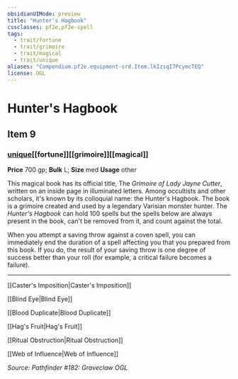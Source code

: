 ```yaml
---
obsidianUIMode: preview
title: "Hunter's Hagbook"
cssclasses: pf2e,pf2e-spell
tags:
  - trait/fortune
  - trait/grimoire
  - trait/magical
  - trait/unique
aliases: "Compendium.pf2e.equipment-srd.Item.lkIzsqI7PcymcTEQ"
license: OGL
---
```

# Hunter's Hagbook
## Item 9
### [unique](unique.md "Unique Rarity Trait")[[fortune]][[grimoire]][[magical]]


**Price** 700 gp; 
**Bulk** L; **Size** med
**Usage** other

This magical book has its official title, The _Grimoire of Lady Jayne Cutter_, written on an inside page in illuminated letters. Among occultists and other scholars, it's known by its colloquial name: the Hunter's Hagbook. The book is a grimoire created and used by a legendary Varisian monster hunter. The _Hunter's Hagbook_ can hold 100 spells but the spells below are always present in the book, can't be removed from it, and count against the total.

When you attempt a saving throw against a coven spell, you can immediately end the duration of a spell affecting you that you prepared from this book. If you do, the result of your saving throw is one degree of success better than your roll (for example, a critical failure becomes a failure).

* * *

[[Caster's Imposition|Caster's Imposition]]

[[Blind Eye|Blind Eye]]

[[Blood Duplicate|Blood Duplicate]]

[[Hag's Fruit|Hag's Fruit]]

[[Ritual Obstruction|Ritual Obstruction]]

[[Web of Influence|Web of Influence]]

*Source: Pathfinder #182: Graveclaw*
*OGL*